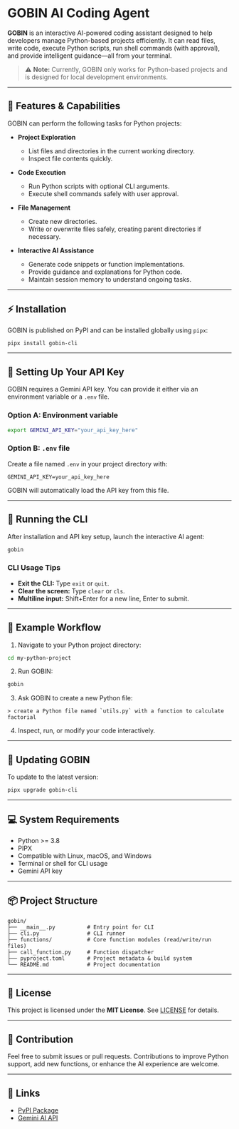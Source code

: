 
# GOBIN AI Coding Agent

**GOBIN** is an interactive AI-powered coding assistant designed to help developers manage Python-based projects efficiently. It can read files, write code, execute Python scripts, run shell commands (with approval), and provide intelligent guidance—all from your terminal.

> ⚠️ **Note:** Currently, GOBIN only works for Python-based projects and is designed for local development environments.

---

## 🌟 Features & Capabilities

GOBIN can perform the following tasks for Python projects:

- **Project Exploration**
  - List files and directories in the current working directory.
  - Inspect file contents quickly.

- **Code Execution**
  - Run Python scripts with optional CLI arguments.
  - Execute shell commands safely with user approval.

- **File Management**
  - Create new directories.
  - Write or overwrite files safely, creating parent directories if necessary.

- **Interactive AI Assistance**
  - Generate code snippets or function implementations.
  - Provide guidance and explanations for Python code.
  - Maintain session memory to understand ongoing tasks.

---

## ⚡ Installation

GOBIN is published on PyPI and can be installed globally using `pipx`:

```bash
pipx install gobin-cli
````

---

## 🔑 Setting Up Your API Key

GOBIN requires a Gemini API key. You can provide it either via an environment variable or a `.env` file.

### Option A: Environment variable

```bash
export GEMINI_API_KEY="your_api_key_here"
```

### Option B: `.env` file

Create a file named `.env` in your project directory with:

```text
GEMINI_API_KEY=your_api_key_here
```

GOBIN will automatically load the API key from this file.

---

## 🚀 Running the CLI

After installation and API key setup, launch the interactive AI agent:

```bash
gobin
```

### CLI Usage Tips

* **Exit the CLI:** Type `exit` or `quit`.
* **Clear the screen:** Type `clear` or `cls`.
* **Multiline input:** Shift+Enter for a new line, Enter to submit.

---

## 🧩 Example Workflow

1. Navigate to your Python project directory:

```bash
cd my-python-project
```

2. Run GOBIN:

```bash
gobin
```

3. Ask GOBIN to create a new Python file:

```
> create a Python file named `utils.py` with a function to calculate factorial
```

4. Inspect, run, or modify your code interactively.

---

## 🔄 Updating GOBIN

To update to the latest version:

```bash
pipx upgrade gobin-cli
```

---

## 💻 System Requirements

* Python >= 3.8
* PIPX
* Compatible with Linux, macOS, and Windows
* Terminal or shell for CLI usage
* Gemini API key

---

## 📦 Project Structure

```
gobin/
├── __main__.py          # Entry point for CLI
├── cli.py               # CLI runner
├── functions/           # Core function modules (read/write/run files)
├── call_function.py     # Function dispatcher
├── pyproject.toml       # Project metadata & build system
└── README.md            # Project documentation
```

---

## 📜 License

This project is licensed under the **MIT License**. See [LICENSE](LICENSE) for details.

---

## 📝 Contribution

Feel free to submit issues or pull requests. Contributions to improve Python support, add new functions, or enhance the AI experience are welcome.

---

## 🔗 Links

* [PyPI Package](https://pypi.org/project/gobin-cli/)
* [Gemini AI API](https://developers.google.com/vertex-ai/docs/text-generation/overview)


